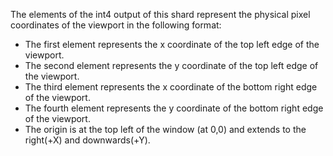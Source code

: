 The elements of the int4 output of this shard represent the physical pixel coordinates of the viewport in the following format:
  - The first element represents the x coordinate of the top left edge of the viewport.
  - The second element represents the y coordinate of the top left edge of the viewport.
  - The third element represents the x coordinate of the bottom right edge of the viewport.
  - The fourth element represents the y coordinate of the bottom right edge of the viewport.
  - The origin is at the top left of the window (at 0,0) and extends to the right(+X) and downwards(+Y).